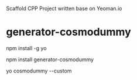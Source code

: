 Scaffold CPP Project written base on Yeoman.io

# generator-cosmodummy

npm install -g yo

npm install generator-cosmodummy

yo cosmodummy --custom
